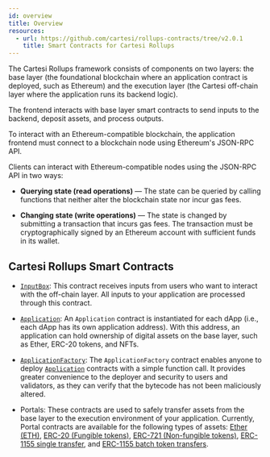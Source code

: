 ```yaml
---
id: overview
title: Overview
resources:
  - url: https://github.com/cartesi/rollups-contracts/tree/v2.0.1
    title: Smart Contracts for Cartesi Rollups
---
```


The Cartesi Rollups framework consists of components on two layers: the base layer (the foundational blockchain where an application contract is deployed, such as Ethereum) and the execution layer (the Cartesi off-chain layer where the application runs its backend logic).

The frontend interacts with base layer smart contracts to send inputs to the backend, deposit assets, and process outputs.

To interact with an Ethereum-compatible blockchain, the application frontend must connect to a blockchain node using Ethereum's JSON-RPC API. 

Clients can interact with Ethereum-compatible nodes using the JSON-RPC API in two ways:

- **Querying state (read operations)** — The state can be queried by calling functions that neither alter the blockchain state nor incur gas fees.

- **Changing state (write operations)** — The state is changed by submitting a transaction that incurs gas fees. The transaction must be cryptographically signed by an Ethereum account with sufficient funds in its wallet.

## Cartesi Rollups Smart Contracts

- [`InputBox`](../input-box.md): This contract receives inputs from users who want to interact with the off-chain layer. All inputs to your application are processed through this contract. 

- [`Application`](../application.md): An `Application` contract is instantiated for each dApp (i.e., each dApp has its own application address). With this address, an application can hold ownership of digital assets on the base layer, such as Ether, ERC-20 tokens, and NFTs.

- [`ApplicationFactory`](../application-factory.md): The `ApplicationFactory` contract enables anyone to deploy [`Application`](../application.md) contracts with a simple function call. It provides greater convenience to the deployer and security to users and validators, as they can verify that the bytecode has not been maliciously altered.

- Portals: These contracts are used to safely transfer assets from the base layer to the execution environment of your application. Currently, Portal contracts are available for the following types of assets: [Ether (ETH)](../portals/EtherPortal.md), [ERC-20 (Fungible tokens)](../portals/ERC20Portal.md), [ERC-721 (Non-fungible tokens)](../portals/ERC721Portal.md), [ERC-1155 single transfer](../portals/ERC1155SinglePortal.md), and [ERC-1155 batch token transfers](../portals/ERC1155BatchPortal.md).


